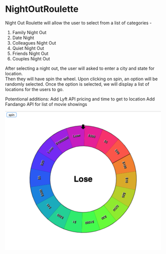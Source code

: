 # NightOutRoulette

Night Out Roulette will allow the user to select from a list of categories -
1. Family Night Out
2. Date Night
3. Colleagues Night Out
4. Quiet Night Out
5. Friends Night Out
6. Couples Night Out

After selecting a night out, the user will asked to enter a city and state for location.  
Then they will have spin the wheel. 
Upon clicking on spin, an option will be randomly selected. 
Once the option is selected, we will display a list of locations for the users to go.

Potentional additions:
Add Lyft API pricing and time to get to location
Add Fandango API for list of movie showings

![alt text](https://github.com/regina7361/NightOutRoulette/blob/master/assets/images/Screen%20Shot%202019-03-11%20at%208.41.00%20PM.png)
